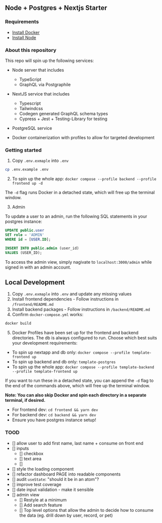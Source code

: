## Node + Postgres + Nextjs Starter

### Requirements

- [Install Docker](https://docs.docker.com/engine/install/)
- [Install Node](https://nodejs.org/en/download/prebuilt-installer/current)

### About this repository

This repo will spin up the following services:

- Node server that includes

  - TypeScript
  - GraphQL via Postgraphile

- NextJS service that includes

  - Typescript
  - Tailwindcss
  - Codegen generated GraphQL schema types
  - Cypress + Jest + Testing-Library for testing

- PostgreSQL service

- Docker containerization with profiles to allow for targeted development

### Getting started

1. Copy `.env.exmaple` into `.env`

```bash
cp .env.example .env
```

2. To spin up the whole app: `docker compose --profile backend --profile frontend up -d`

The `-d` flag runs Docker in a detached state, which will free up the terminal window.

3. Admin

To update a user to an admin, run the following SQL statements in your postgres instance:

```sql
UPDATE public.user
SET role = 'ADMIN'
WHERE id = [USER.ID];

INSERT INTO public.admin (user_id)
VALUES (USER_ID);
```

To access the admin view, simply nagivate to `localhost:3000/admin` while signed in with an admin account.

## Local Development

1. Copy `.env.exmaple` into `.env` and update any missing values
2. Install frontend dependencies - Follow instructions in `/frontend/README.md`
3. Install backend packages - Follow instructions in `/backend/README.md`
4. Confirm `docker-compose.yml` works:

```bash
docker build
```

5. Docker Profiles have been set up for the frontend and backend directories. The db is always configured to run. Choose which best suits your development requirements:

- To spin up nextapp and db only: `docker compose --profile template-frontend up`
- To spin up backend and db only: `template-postgres`
- To spin up the whole app: `docker compose --profile template-backend --profile template-frontend up`

If you want to run these in a detached state, you can append the `-d` flag to the end of the commands above, which will free up the terminal window.

**Note: You can also skip Docker and spin each directory in a separate terminal, if desired.**

- For frontend dev: `cd frontend && yarn dev`
- For backend dev: `cd backend && yarn dev`
- Ensure you have postgres instance setup!

### TOOD

- [] allow user to add first name, last name + consume on front end
- [] inputs
  - [] checkbox
  - [] text area
  - []
- [] style the loading component
- [] refactor dashboard PAGE into readable components
- [] audit `useState`: "should it be in an atom"?
- [] improve test coverage
- [] date input validation - make it sensible
- [] admin view
  - [] Restyle at a minimum
  - [] Add search feature
  - [] Top level options that allow the admin to decide how to consume the data (eg. drill down by user, record, or pet)
